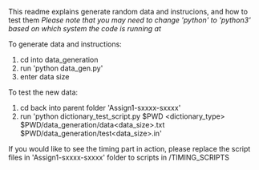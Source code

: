 This readme explains generate random data and instrucions, and how to test them
*Please note that you may need to change 'python' to 'python3' based on which system the code is running at*

To generate data and instructions:
1. cd into data_generation
2. run 'python data_gen.py'
3. enter data size

To test the new data:
1. cd back into parent folder 'Assign1-sxxxx-sxxxx'
2. run 'python dictionary_test_script.py $PWD <dictionary_type> $PWD/data_generation/data<data_size>.txt $PWD/data_generation/test<data_size>.in'

If you would like to see the timing part in action, please replace the script files in 'Assign1-sxxxx-sxxxx' folder to scripts in /TIMING_SCRIPTS
